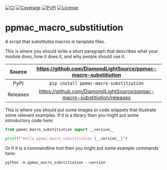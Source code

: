 [![CI](https://github.com/DiamondLightSource/ppmac-macro-substitiution/actions/workflows/ci.yml/badge.svg)](https://github.com/DiamondLightSource/ppmac-macro-substitiution/actions/workflows/ci.yml)
[![Coverage](https://codecov.io/gh/DiamondLightSource/ppmac-macro-substitiution/branch/main/graph/badge.svg)](https://codecov.io/gh/DiamondLightSource/ppmac-macro-substitiution)
[![PyPI](https://img.shields.io/pypi/v/ppmac-macro-substitiution.svg)](https://pypi.org/project/ppmac-macro-substitiution)
[![License](https://img.shields.io/badge/License-Apache%202.0-blue.svg)](https://www.apache.org/licenses/LICENSE-2.0)

# ppmac_macro_substitiution

A script that substitutes macros in tamplate files.

This is where you should write a short paragraph that describes what your module does,
how it does it, and why people should use it.

Source          | <https://github.com/DiamondLightSource/ppmac-macro-substitiution>
:---:           | :---:
PyPI            | `pip install ppmac-macro-substitiution`
Releases        | <https://github.com/DiamondLightSource/ppmac-macro-substitiution/releases>

This is where you should put some images or code snippets that illustrate
some relevant examples. If it is a library then you might put some
introductory code here:

```python
from ppmac_macro_substitiution import __version__

print(f"Hello ppmac_macro_substitiution {__version__}")
```

Or if it is a commandline tool then you might put some example commands here:

```
python -m ppmac_macro_substitiution --version
```
